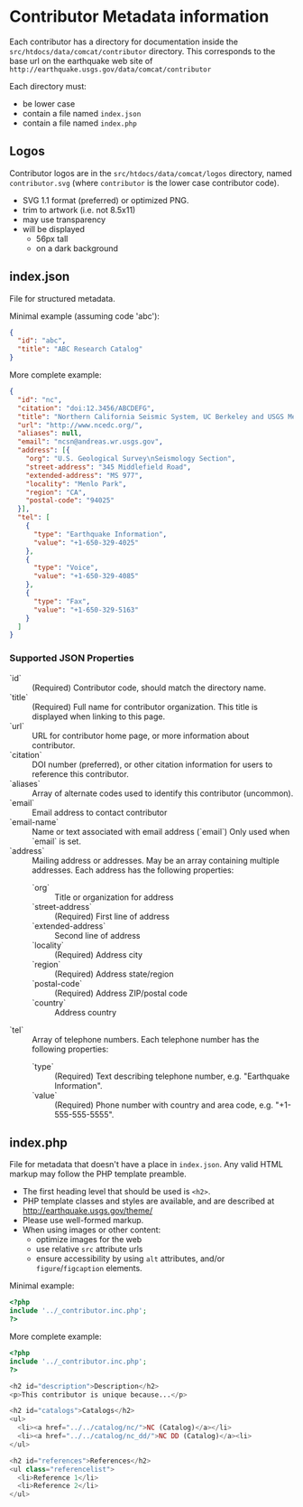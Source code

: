 # Contributor Metadata information

Each contributor has a directory for documentation inside the
`src/htdocs/data/comcat/contributor` directory.  This corresponds to the base url
on the earthquake web site of `http://earthquake.usgs.gov/data/comcat/contributor`


Each directory must:
  - be lower case
  - contain a file named `index.json`
  - contain a file named `index.php`


## Logos

Contributor logos are in the `src/htdocs/data/comcat/logos` directory, named
`contributor.svg` (where `contributor` is the lower case contributor code).

- SVG 1.1 format (preferred) or optimized PNG.
- trim to artwork (i.e. not 8.5x11)
- may use transparency
- will be displayed
  - 56px tall
  - on a dark background


## index.json

File for structured metadata.

Minimal example (assuming code 'abc'):

```json
{
  "id": "abc",
  "title": "ABC Research Catalog"
}
```

More complete example:
```json
{
  "id": "nc",
  "citation": "doi:12.3456/ABCDEFG",
  "title": "Northern California Seismic System, UC Berkeley and USGS Menlo Park",
  "url": "http://www.ncedc.org/",
  "aliases": null,
  "email": "ncsn@andreas.wr.usgs.gov",
  "address": [{
    "org": "U.S. Geological Survey\nSeismology Section",
    "street-address": "345 Middlefield Road",
    "extended-address": "MS 977",
    "locality": "Menlo Park",
    "region": "CA",
    "postal-code": "94025"
  }],
  "tel": [
    {
      "type": "Earthquake Information",
      "value": "+1-650-329-4025"
    },
    {
      "type": "Voice",
      "value": "+1-650-329-4085"
    },
    {
      "type": "Fax",
      "value": "+1-650-329-5163"
    }
  ]
}
```

### Supported JSON Properties

<dl>
<dt>`id`</dt>
<dd>
  (Required)
  Contributor code, should match the directory name.
</dd>

<dt>`title`</dt>
<dd>
  (Required)
  Full name for contributor organization.
  This title is displayed when linking to this page.
</dd>

<dt>`url`</dt>
<dd>URL for contributor home page, or more information about contributor.</dd>

<dt>`citation`</dt>
<dd>
  DOI number (preferred),
  or other citation information for users to reference this contributor.
</dd>

<dt>`aliases`</dt>
<dd>Array of alternate codes used to identify this contributor (uncommon).</dd>

<dt>`email`</dt>
<dd>Email address to contact contributor</dd>

<dt>`email-name`</dt>
<dd>
  Name or text associated with email address (`email`)
  Only used when `email` is set.
</dd>

<dt>`address`</dt>
<dd>
  Mailing address or addresses.
  May be an array containing multiple addresses.
  Each address has the following properties:

  <dl>
  <dt>`org`</dt>
  <dd>Title or organization for address</dd>

  <dt>`street-address`</dt>
  <dd>
    (Required)
    First line of address
  </dd>

  <dt>`extended-address`</dt>
  <dd>Second line of address</dd>

  <dt>`locality`</dt>
  <dd>
    (Required)
    Address city
  </dd>

  <dt>`region`</dt>
  <dd>
    (Required)
    Address state/region
  </dd>

  <dt>`postal-code`</dt>
  <dd>
    (Required)
    Address ZIP/postal code
  </dd>

  <dt>`country`</dt>
  <dd>Address country</dd>
  </dl>
</dd>


<dt>`tel`</dt>
<dd>
  Array of telephone numbers.
  Each telephone number has the following properties:

  <dl>
  <dt>`type`</dt>
  <dd>
    (Required)
    Text describing telephone number, e.g. "Earthquake Information".
  </dd>

  <dt>`value`</dt>
  <dd>
    (Required)
    Phone number with country and area code, e.g. "+1-555-555-5555".
  </dd>
  </dl>
</dd>


## index.php

File for metadata that doesn't have a place in `index.json`.
Any valid HTML markup may follow the PHP template preamble.

- The first heading level that should be used is `<h2>`.
- PHP template classes and styles are available, and are described at
  http://earthquake.usgs.gov/theme/
- Please use well-formed markup.
- When using images or other content:
  - optimize images for the web
  - use relative `src` attribute urls
  - ensure accessibility by using `alt` attributes, and/or
    `figure`/`figcaption` elements.


Minimal example:
```php
<?php
include '../_contributor.inc.php';
?>
```

More complete example:
```php
<?php
include '../_contributor.inc.php';
?>

<h2 id="description">Description</h2>
<p>This contributor is unique because...</p>

<h2 id="catalogs">Catalogs</h2>
<ul>
  <li><a href="../../catalog/nc/">NC (Catalog)</a></li>
  <li><a href="../../catalog/nc_dd/">NC DD (Catalog)</a><li>
</ul>

<h2 id="references">References</h2>
<ul class="referencelist">
  <li>Reference 1</li>
  <li>Reference 2</li>
</ul>
```
